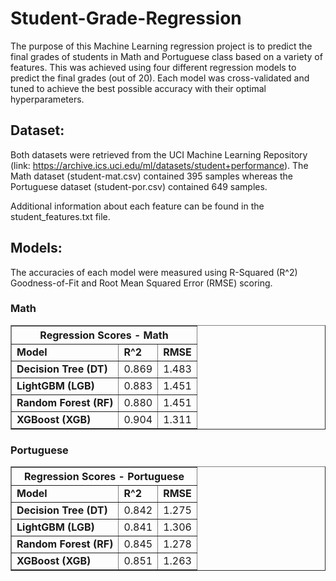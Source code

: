 # Student-Grade-Regression

The purpose of this Machine Learning regression project is to predict the final grades of students in Math and Portuguese class based on a variety of features. This was achieved using four different regression models to predict the final grades (out of 20). Each model was cross-validated and tuned to achieve the best possible accuracy with their optimal hyperparameters.

## Dataset:

Both datasets were retrieved from the UCI Machine Learning Repository (link: https://archive.ics.uci.edu/ml/datasets/student+performance). The Math dataset (student-mat.csv) contained 395 samples whereas the Portuguese dataset (student-por.csv) contained 649 samples.

Additional information about each feature can be found in the student_features.txt file.

## Models:

The accuracies of each model were measured using R-Squared (R^2) Goodness-of-Fit and Root Mean Squared Error (RMSE) scoring.

### Math

<table border = "1">
  <thead>
    <th colspan = "3">Regression Scores - Math</th>
  </thead>
  <tbody>
    <tr>
      <td><b>Model</b></td>
      <td><b>R^2</b></td>
      <td><b>RMSE</b></td>
    </tr>
    <tr>
      <td><b>Decision Tree (DT)</b></td>
      <td>0.869</td>
      <td>1.483</td>
    </tr>
    <tr>
      <td><b>LightGBM (LGB)</b></td>
      <td>0.883</td>
      <td>1.451</td>
    </tr>
    <tr>
      <td><b>Random Forest (RF)</b></td>
      <td>0.880</td>
      <td>1.451</td>
    </tr>
    <tr>
      <td><b>XGBoost (XGB)</b></td>
      <td>0.904</td>
      <td>1.311</td>
    </tr>
  </tbody>
</table>

### Portuguese

<table border = "1">
  <thead>
    <th colspan = "3">Regression Scores - Portuguese </th>
  </thead>
  <tbody>
    <tr>
      <td><b>Model</b></td>
      <td><b>R^2</b></td>
      <td><b>RMSE</b></td>
    </tr>
    <tr>
      <td><b>Decision Tree (DT)</b></td>
      <td>0.842</td>
      <td>1.275</td>
    </tr>
    <tr>
      <td><b>LightGBM (LGB)</b></td>
      <td>0.841</td>
      <td>1.306</td>
    </tr>
    <tr>
      <td><b>Random Forest (RF)</b></td>
      <td>0.845</td>
      <td>1.278</td>
    </tr>
    <tr>
      <td><b>XGBoost (XGB)</b></td>
      <td>0.851</td>
      <td>1.263</td>
    </tr>
  </tbody>
</table>

